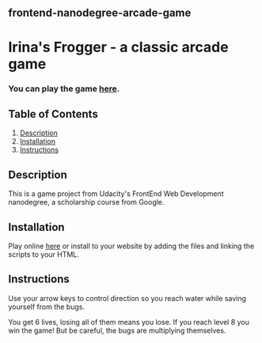 ## frontend-nanodegree-arcade-game

# Irina's Frogger - a classic arcade game

### You can play the game [here](https://irinabgdn.github.io/fend-arcade-game/).
## Table of Contents
1. [Description](#description)
2. [Installation](#install)
3. [Instructions](#instructions)

## Description <a name = "#description"></a>
This is a game project from Udacity's FrontEnd Web Development nanodegree, a scholarship course from Google. 

## Installation <a name = "#install"></a>
Play online [here](https://irinabgdn.github.io/fend-arcade-game/) or install to your website by adding the files and linking the scripts to your HTML.

## Instructions <a name = "#instructions"></a>
Use your arrow keys to control direction so you reach water while saving yourself from the bugs.

You get 6 lives, losing all of them means you lose. 
If you reach level 8 you win the game!
But be careful, the bugs are multiplying themselves.